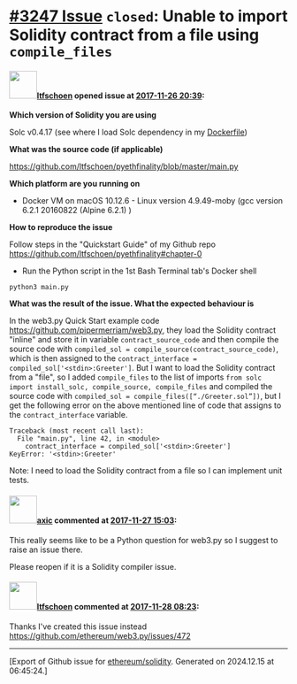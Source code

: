 # [\#3247 Issue](https://github.com/ethereum/solidity/issues/3247) `closed`: Unable to import Solidity contract from a file using `compile_files`

#### <img src="https://avatars.githubusercontent.com/u/6226175?u=ea7339a04dc8c949afddddadb7067dfaaf493fdf&v=4" width="50">[ltfschoen](https://github.com/ltfschoen) opened issue at [2017-11-26 20:39](https://github.com/ethereum/solidity/issues/3247):

**Which version of Solidity you are using**

Solc v0.4.17 (see where I load Solc dependency in my [Dockerfile](https://github.com/ltfschoen/pyethfinality/blob/master/Dockerfile))

**What was the source code (if applicable)**

https://github.com/ltfschoen/pyethfinality/blob/master/main.py

**Which platform are you running on**

* Docker VM on macOS 10.12.6 - Linux version 4.9.49-moby (gcc version 6.2.1 20160822 (Alpine 6.2.1) )

**How to reproduce the issue**

Follow steps in the "Quickstart Guide" of my Github repo https://github.com/ltfschoen/pyethfinality#chapter-0

* Run the Python script in the 1st Bash Terminal tab's Docker shell 
```
python3 main.py
```

**What was the result of the issue. What the expected behaviour is**

In the web3.py Quick Start example code https://github.com/pipermerriam/web3.py, they load the Solidity contract "inline" and store it in variable `contract_source_code` and then compile the source code with `compiled_sol = compile_source(contract_source_code)`, which is then assigned to the `contract_interface = compiled_sol['<stdin>:Greeter']`.
But I want to load the Solidity contract from a "file", so I added `compile_files` to the list of imports `from solc import install_solc, compile_source, compile_files` and compiled the source code with `compiled_sol = compile_files([“./Greeter.sol”])`, but I get the following error on the above mentioned line of code that assigns to the `contract_interface` variable.
```
Traceback (most recent call last):
  File "main.py", line 42, in <module>
    contract_interface = compiled_sol['<stdin>:Greeter']
KeyError: '<stdin>:Greeter'
```
Note: I need to load the Solidity contract from a file so I can implement unit tests. 


#### <img src="https://avatars.githubusercontent.com/u/20340?v=4" width="50">[axic](https://github.com/axic) commented at [2017-11-27 15:03](https://github.com/ethereum/solidity/issues/3247#issuecomment-347208951):

This really seems like to be a Python question for web3.py so I suggest to raise an issue there.

Please reopen if it is a Solidity compiler issue.

#### <img src="https://avatars.githubusercontent.com/u/6226175?u=ea7339a04dc8c949afddddadb7067dfaaf493fdf&v=4" width="50">[ltfschoen](https://github.com/ltfschoen) commented at [2017-11-28 08:23](https://github.com/ethereum/solidity/issues/3247#issuecomment-347447852):

Thanks I've created this issue instead https://github.com/ethereum/web3.py/issues/472


-------------------------------------------------------------------------------



[Export of Github issue for [ethereum/solidity](https://github.com/ethereum/solidity). Generated on 2024.12.15 at 06:45:24.]
